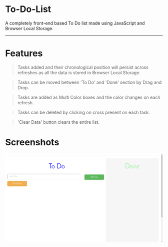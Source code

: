 # To-Do-List
A completely front-end based To Do list made using JavaScript and Browser Local Storage.

- - -



# Features

> Tasks added and their chronological position will persist across refreshes as all the data is stored in Browser Local Storage.

> Tasks can be moved between 'To Do' and 'Done' section by Drag and Drop.

> Tasks are added as Multi Color boxes and the color changes on each refresh.

> Tasks can be deleted by clicking on cross present on each task.

> 'Clear Data' button clears the entire list.



# Screenshots

![Screenshot-1](/screenshots/Screenshot%201.png)